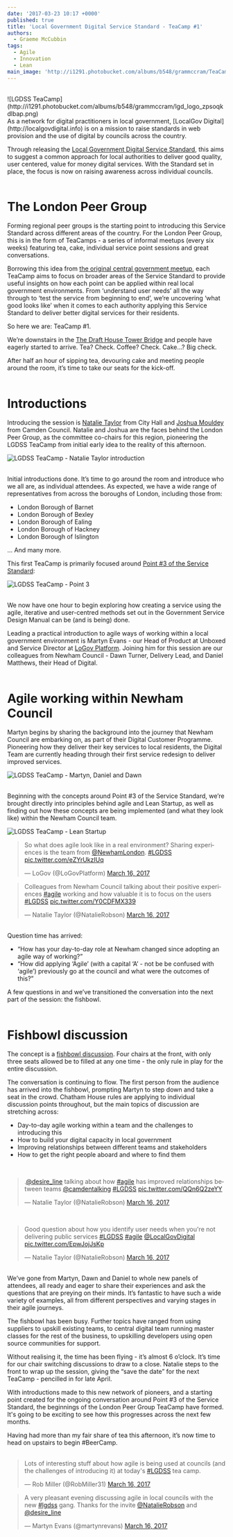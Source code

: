 ```yaml
---
date: '2017-03-23 10:17 +0000'
published: true
title: 'Local Government Digital Service Standard - TeaCamp #1'
authors:
  - Graeme McCubbin
tags:
  - Agile
  - Innovation
  - Lean
main_image: 'http://i1291.photobucket.com/albums/b548/grammccram/TeaCamp1-2_zpswz2ghl56.png'
---
```

<br/>
![LGDSS TeaCamp](http://i1291.photobucket.com/albums/b548/grammccram/lgd_logo_zpsoqkdlbap.png)

<br/>
As a network for digital practitioners in local government, [LocalGov Digital](http://localgovdigital.info) is on a mission to raise standards in web provision and the use of digital by councils across the country.<br/>

Through releasing the [Local Government Digital Service Standard](http://localgovdigital.info/assets/documents/local-government-digital-service-standard.pdf), this aims to suggest a common approach for local authorities to deliver good quality, user centered, value for money digital services. With the Standard set in place, the focus is now on raising awareness across individual councils.<br/>
<br/>

# The London Peer Group
Forming regional peer groups is the starting point to introducing this Service Standard across different areas of the country. For the London Peer Group, this is in the form of TeaCamps - a series of informal meetups (every six weeks) featuring tea, cake, individual service point sessions and great conversations.<br/>

Borrowing this idea from [the original central government meetup](http://teacamp.info/about), each TeaCamp aims to focus on broader areas of the Service Standard to provide useful insights on how each point can be applied within real local government environments. From ‘understand user needs’ all the way through to ‘test the service from beginning to end’, we’re uncovering ‘what good looks like’ when it comes to each authority applying this Service Standard to deliver better digital services for their residents.<br/>

So here we are: TeaCamp #1.<br/>

We’re downstairs in the [The Draft House Tower Bridge](http://www.drafthouse.co.uk/) and people have eagerly started to arrive. Tea? Check. Coffee? Check. Cake…? Big check.<br/>

After half an hour of sipping tea, devouring cake and meeting people around the room, it’s time to take our seats for the kick-off.<br/>
<br/>

# Introductions
Introducing the session is [Natalie Taylor](https://twitter.com/NatalieRobson) from City Hall and [Joshua Mouldey](https://twitter.com/desire_line) from Camden Council. Natalie and Joshua are the faces behind the London Peer Group, as the committee co-chairs for this region, pioneering the LGDSS TeaCamp from initial early idea to the reality of this afternoon.<br/>

![LGDSS TeaCamp - Natalie Taylor introduction](http://i1291.photobucket.com/albums/b548/grammccram/TeaCamp1-2_zpswz2ghl56.png)

<br/>
Initial introductions done. It’s time to go around the room and introduce who we all are, as individual attendees. As expected, we have a wide range of representatives from across the boroughs of London, including those from:<br/>

- London Borough of Barnet
- London Borough of Bexley
- London Borough of Ealing
- London Borough of Hackney
- London Borough of Islington

… And many more.<br/>

This first TeaCamp is primarily focused around [Point #3 of the Service Standard](http://localgovdigital.info/localgov-digital-makers/outputs/local-government-digital-service-standard/standard/3/):<br/>

![LGDSS TeaCamp - Point 3](http://i1291.photobucket.com/albums/b548/grammccram/TeaCamp1-3_zpst6ge9mn5.png)

<br/>
We now have one hour to begin exploring how creating a service using the agile, iterative and user-centred methods set out in the Government Service Design Manual can be (and is being) done.<br/>

Leading a practical introduction to agile ways of working within a local government environment is Martyn Evans - our Head of Product at Unboxed and Service Director at [LoGov Platform](http://logovplatform.co.uk/). Joining him for this session are our colleagues from Newham Council -  Dawn Turner, Delivery Lead, and Daniel Matthews, their Head of Digital.<br/>
<br/>

# Agile working within Newham Council
Martyn begins by sharing the background into the journey that Newham Council are embarking on, as part of their Digital Customer Programme. Pioneering how they deliver their key services to local residents, the Digital Team are currently heading through their first service redesign to deliver improved services.<br/>

![LGDSS TeaCamp - Martyn, Daniel and Dawn](http://i1291.photobucket.com/albums/b548/grammccram/TeaCamp1-6_zpsijhoqqvj.png)

<br/>
Beginning with the concepts around Point #3 of the Service Standard, we’re brought directly into principles behind agile and Lean Startup, as well as finding out how these concepts are being implemented (and what they look like) within the Newham Council team.<br/>

![LGDSS TeaCamp - Lean Startup](http://i1291.photobucket.com/albums/b548/grammccram/TeaCamp1-1_zpsenzkc1c6.png)
<br/>

<blockquote class="twitter-tweet tw-align-center"><p lang="en" dir="ltr">So what does agile look like in a real environment? Sharing experiences is the team from <a href="https://twitter.com/NewhamLondon">@NewhamLondon</a>. <a href="https://twitter.com/hashtag/LGDSS?src=hash">#LGDSS</a> <a href="https://t.co/eZYrUkzIUq">pic.twitter.com/eZYrUkzIUq</a></p>&mdash; LoGov (@LoGovPlatform) <a href="https://twitter.com/LoGovPlatform/status/842420308590116866">March 16, 2017</a></blockquote>
<script async src="//platform.twitter.com/widgets.js" charset="utf-8"></script>

<blockquote class="twitter-tweet tw-align-center"><p lang="en" dir="ltr">Colleagues from Newham Council talking about their positive experiences <a href="https://twitter.com/hashtag/agile?src=hash">#agile</a> working and how valuable it is to focus on the users <a href="https://twitter.com/hashtag/LGDSS?src=hash">#LGDSS</a> <a href="https://t.co/Y0CDFMX339">pic.twitter.com/Y0CDFMX339</a></p>&mdash; Natalie Taylor (@NatalieRobson) <a href="https://twitter.com/NatalieRobson/status/842421475613253632">March 16, 2017</a></blockquote>
<script async src="//platform.twitter.com/widgets.js" charset="utf-8"></script>

<br/>
Question time has arrived:<br/>

- “How has your day-to-day role at Newham changed since adopting an agile way of working?”
- “How did applying ‘Agile’ (with a capital ‘A’ - not be be confused with ‘agile’) previously go at the council and what were the outcomes of this?”

A few questions in and we’ve transitioned the conversation into the next part of the session: the fishbowl.<br/>
<br/>

# Fishbowl discussion
The concept is a [fishbowl discussion](http://www.betterevaluation.org/en/evaluation-options/fishbowltechnique). Four chairs at the front, with only three seats allowed be to filled at any one time - the only rule in play for the entire discussion.<br/>

The conversation is continuing to flow. The first person from the audience has arrived into the fishbowl, prompting Martyn to step down and take a seat in the crowd. Chatham House rules are applying to individual discussion points throughout, but the main topics of discussion are stretching across:<br/>

- Day-to-day agile working within a team and the challenges to introducing this
- How to build your digital capacity in local government
- Improving relationships between different teams and stakeholders
- How to get the right people aboard and where to find them

<br/>
<blockquote class="twitter-tweet tw-align-center"><p lang="en" dir="ltr">.<a href="https://twitter.com/desire_line">@desire_line</a> talking about how <a href="https://twitter.com/hashtag/agile?src=hash">#agile</a> has improved relationships between teams <a href="https://twitter.com/camdentalking">@camdentalking</a> <a href="https://twitter.com/hashtag/LGDSS?src=hash">#LGDSS</a> <a href="https://t.co/QQn6Q2zeYY">pic.twitter.com/QQn6Q2zeYY</a></p>&mdash; Natalie Taylor (@NatalieRobson) <a href="https://twitter.com/NatalieRobson/status/842422892457558017">March 16, 2017</a></blockquote>
<script async src="//platform.twitter.com/widgets.js" charset="utf-8"></script>

<br/>
<blockquote class="twitter-tweet tw-align-center"><p lang="en" dir="ltr">Good question about how you identify user needs when you&#39;re not delivering public services <a href="https://twitter.com/hashtag/LGDSS?src=hash">#LGDSS</a> <a href="https://twitter.com/hashtag/agile?src=hash">#agile</a> <a href="https://twitter.com/LocalGovDigital">@LocalGovDigital</a> <a href="https://t.co/EpwJojJsKp">pic.twitter.com/EpwJojJsKp</a></p>&mdash; Natalie Taylor (@NatalieRobson) <a href="https://twitter.com/NatalieRobson/status/842433603069968386">March 16, 2017</a></blockquote>
<script async src="//platform.twitter.com/widgets.js" charset="utf-8"></script>

<br/>
We’ve gone from Martyn, Dawn and Daniel to whole new panels of attendees, all ready and eager to share their experiences and ask the questions that are preying on their minds. It’s fantastic to have such a wide variety of examples, all from different perspectives and varying stages in their agile journeys.<br/>

The fishbowl has been busy. Further topics have ranged from using suppliers to upskill existing teams, to central digital team running master classes for the rest of the business, to upskilling developers using open source communities for support.<br/>

Without realising it, the time has been flying - it’s almost 6 o’clock. It’s time for our chair switching discussions to draw to a close. Natalie steps to the front to wrap up the session, giving the “save the date” for the next TeaCamp - pencilled in for late April.<br/>

With introductions made to this new network of pioneers, and a starting point created for the ongoing conversation around Point #3 of the Service Standard, the beginnings of the London Peer Group TeaCamp have formed. It's going to be exciting to see how this progresses across the next few months.<br/>

Having had more than my fair share of tea this afternoon, it’s now time to head on upstairs to begin #BeerCamp.<br/>
<br/>

<blockquote class="twitter-tweet tw-align-center"><p lang="en" dir="ltr">Lots of interesting stuff about how agile is being used at councils (and the challenges of introducing it) at today&#39;s <a href="https://twitter.com/hashtag/LGDSS?src=hash">#LGDSS</a> tea camp.</p>&mdash; Rob Miller (@RobMiller31) <a href="https://twitter.com/RobMiller31/status/842515327003086848">March 16, 2017</a></blockquote>
<script async src="//platform.twitter.com/widgets.js" charset="utf-8"></script>

<blockquote class="twitter-tweet tw-align-center"><p lang="en" dir="ltr">A very pleasant evening discussing agile in local councils with the new <a href="https://twitter.com/hashtag/lgdss?src=hash">#lgdss</a> gang. Thanks for the invite <a href="https://twitter.com/NatalieRobson">@NatalieRobson</a> and <a href="https://twitter.com/desire_line">@desire_line</a></p>&mdash; Martyn Evans (@martynrevans) <a href="https://twitter.com/martynrevans/status/842457447876952064">March 16, 2017</a></blockquote>
<script async src="//platform.twitter.com/widgets.js" charset="utf-8"></script>

